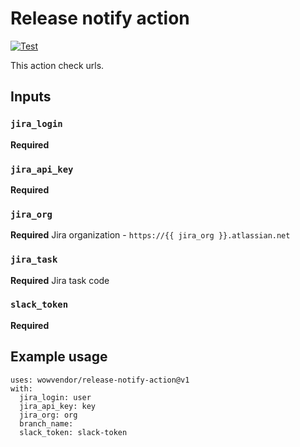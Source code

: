Release notify action
===
[![Test](https://github.com/wowvendor/release-notify-action/actions/workflows/test.yml/badge.svg)](https://github.com/wowvendor/url-checker-action/actions/workflows/test.yml)

This action check urls.

## Inputs

### `jira_login`
**Required**

### `jira_api_key`
**Required**

### `jira_org`
**Required** Jira organization - `https://{{ jira_org }}.atlassian.net`

### `jira_task`
**Required** Jira task code

### `slack_token`
**Required**

## Example usage

```
uses: wowvendor/release-notify-action@v1
with:
  jira_login: user
  jira_api_key: key
  jira_org: org
  branch_name: 
  slack_token: slack-token
```

